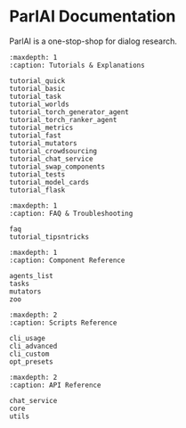 # ParlAI Documentation

ParlAI is a one-stop-shop for dialog research.

```{toctree}
:maxdepth: 1
:caption: Tutorials & Explanations

tutorial_quick
tutorial_basic
tutorial_task
tutorial_worlds
tutorial_torch_generator_agent
tutorial_torch_ranker_agent
tutorial_metrics
tutorial_fast
tutorial_mutators
tutorial_crowdsourcing
tutorial_chat_service
tutorial_swap_components
tutorial_tests
tutorial_model_cards
tutorial_flask
```

```{toctree}
:maxdepth: 1
:caption: FAQ & Troubleshooting

faq
tutorial_tipsntricks
```

```{toctree}
:maxdepth: 1
:caption: Component Reference

agents_list
tasks
mutators
zoo
```

```{toctree}
:maxdepth: 2
:caption: Scripts Reference

cli_usage
cli_advanced
cli_custom
opt_presets
```

```{toctree}
:maxdepth: 2
:caption: API Reference

chat_service
core
utils
```
